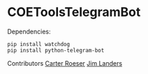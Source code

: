 # COEToolsTelegramBot

Dependencies: 

```console
pip install watchdog
pip install python-telegram-bot
```


Contributors
[Carter Roeser](https://github.com/cdgco/Remote-LAPS-UI)
[Jim Landers](https://github.com/jim-landers/coe-cmd/)